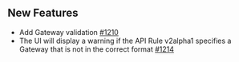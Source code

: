 ## New Features

- Add Gateway validation [#1210](https://github.com/kyma-project/api-gateway/pull/1210)
- The UI will display a warning if the API Rule v2alpha1 specifies a Gateway that is not in the correct format [#1214](https://github.com/kyma-project/api-gateway/pull/1214)
